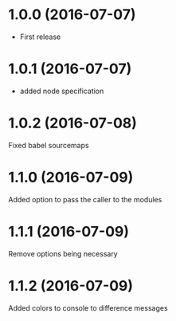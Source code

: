 # 1.0.0 (2016-07-07)
* First release
# 1.0.1 (2016-07-07)
* added node specification
# 1.0.2 (2016-07-08)
Fixed babel sourcemaps
# 1.1.0 (2016-07-09)
Added option to pass the caller to the modules
# 1.1.1 (2016-07-09)
Remove options being necessary
# 1.1.2 (2016-07-09)
Added colors to console to difference messages
